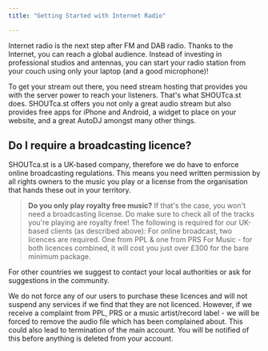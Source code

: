 ```yaml
---
title: "Getting Started with Internet Radio"

---
```

Internet radio is the next step after FM and DAB radio. Thanks to the Internet, you can reach a global audience. Instead of investing in professional studios and antennas, you can start your radio station from your couch using only your laptop (and a good microphone)!

To get your stream out there, you need stream hosting that provides you with the server power to reach your listeners. That's what SHOUTca.st does.
SHOUTca.st offers you not only a great audio stream but also provides free apps for iPhone and Android, a widget to place on your website, and a great AutoDJ amongst many other things.

## Do I require a broadcasting licence?

SHOUTca.st is a UK-based company, therefore we do have to enforce online broadcasting regulations. This means you need written permission by all rights owners to the music you play or a license from the organisation that hands these out in your territory.
> **Do you only play royalty free music?**
> If that's the case, you won't need a broadcasting license. Do make sure to check all of the tracks you're playing are royalty free!
The following is required for our UK-based clients (as described above):
For online broadcast, two licences are required. One from PPL & one from PRS For Music - for both licences combined, it will cost you just over £300 for the bare minimum package.

For other countries we suggest to contact your local authorities or ask for suggestions in the community.

We do not force any of our users to purchase these licences and will not suspend any services if we find that they are not licenced. However, if we receive a complaint from PPL, PRS or a music artist/record label - we will be forced to remove the audio file which has been complained about. This could also lead to termination of the main account. You will be notified of this before anything is deleted from your account.
